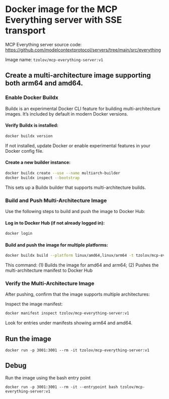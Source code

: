 
# Docker image for the MCP Everything server with SSE transport

MCP Everything server source code: https://github.com/modelcontextprotocol/servers/tree/main/src/everything

Image name: `tzolov/mcp-everything-server:v1`


## Create a multi-architecture image supporting both arm64 and amd64.

### Enable Docker Buildx

Buildx is an experimental Docker CLI feature for building multi-architecture images. It’s included by default in modern Docker versions.

#### Verify Buildx is installed:

```bash
docker buildx version
```

If not installed, update Docker or enable experimental features in your Docker config file.

#### Create a new builder instance:

```bash
docker buildx create --use --name multiarch-builder
docker buildx inspect --bootstrap
```

This sets up a Buildx builder that supports multi-architecture builds.

### Build and Push Multi-Architecture Image
Use the following steps to build and push the image to Docker Hub:

#### Log in to Docker Hub (if not already logged in):
```bash
docker login
```

#### Build and push the image for multiple platforms: 

```bash
docker buildx build --platform linux/amd64,linux/arm64 -t tzolov/mcp-everything-server:v1 --push .
```
This command: (1) Builds the image for amd64 and arm64; (2) Pushes the multi-architecture manifest to Docker Hub

### Verify the Multi-Architecture Image

After pushing, confirm that the image supports multiple architectures:

Inspect the image manifest:

```bash
docker manifest inspect tzolov/mcp-everything-server:v1
```
Look for entries under manifests showing arm64 and amd64.


## Run the image 

```
docker run -p 3001:3001 --rm -it tzolov/mcp-everything-server:v1
```

## Debug 

Run the image using the bash entry point

```
docker run -p 3001:3001 --rm -it --entrypoint bash tzolov/mcp-everything-server:v1
```